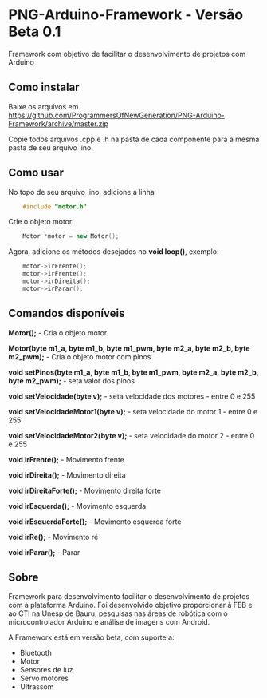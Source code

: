PNG-Arduino-Framework - Versão Beta 0.1
=====================

Framework com objetivo de facilitar o desenvolvimento de projetos com Arduino

## Como instalar

Baixe os arquivos em https://github.com/ProgrammersOfNewGeneration/PNG-Arduino-Framework/archive/master.zip

Copie todos arquivos .cpp e .h na pasta de cada componente para a mesma pasta de seu arquivo .ino. 

## Como usar

No topo de seu arquivo .ino, adicione a linha
```c++
	#include "motor.h"
```

Crie o objeto motor:

```c++
	Motor *motor = new Motor();
```

Agora, adicione os métodos desejados no **void loop()**, exemplo:
```c++
	motor->irFrente();
	motor->irFrente();
	motor->irDireita();
	motor->irParar();
```

## Comandos disponíveis

**Motor();** - Cria o objeto motor

**Motor(byte m1_a, byte m1_b, byte m1_pwm, byte m2_a, byte m2_b, byte m2_pwm);** - Cria o objeto motor com pinos

**void setPinos(byte m1_a, byte m1_b, byte m1_pwm, byte m2_a, byte m2_b, byte m2_pwm);** - seta valor dos pinos

**void setVelocidade(byte v);** - seta velocidade dos motores - entre 0 e 255

**void setVelocidadeMotor1(byte v);** - seta velocidade do motor 1 - entre 0 e 255

**void setVelocidadeMotor2(byte v);** - seta velocidade do motor 2 - entre 0 e 255

**void irFrente();** - Movimento frente

**void irDireita();** - Movimento direita

**void irDireitaForte();** - Movimento direita forte

**void irEsquerda();** - Movimento esquerda

**void irEsquerdaForte();** - Movimento esquerda forte

**void irRe();** - Movimento ré

**void irParar();** - Parar



## Sobre

Framework para desenvolvimento facilitar o desenvolvimento de projetos com a plataforma Arduino. Foi desenvolvido objetivo proporcionar à FEB e ao CTI na Unesp de Bauru, pesquisas nas áreas de robótica com o microcontrolador Arduino e análise de imagens com Android. 

A Framework está em versão beta, com suporte a:
* Bluetooth
* Motor
* Sensores de luz
* Servo motores
* Ultrassom